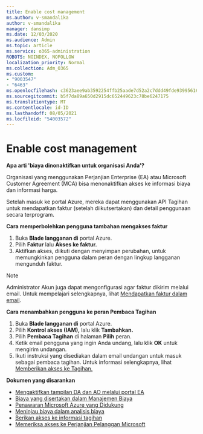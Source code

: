 ```yaml
---
title: Enable cost management
ms.author: v-smandalika
author: v-smandalika
manager: dansimp
ms.date: 12/03/2020
ms.audience: Admin
ms.topic: article
ms.service: o365-administration
ROBOTS: NOINDEX, NOFOLLOW
localization_priority: Normal
ms.collection: Adm_O365
ms.custom:
- "9003547"
- "6463"
ms.openlocfilehash: c3623aee9ab3592254ffb25aade7d52a2c7ddd49fde939956162cd4008d5ba19
ms.sourcegitcommit: b5f7da89a650d2915dc652449623c78be6247175
ms.translationtype: MT
ms.contentlocale: id-ID
ms.lasthandoff: 08/05/2021
ms.locfileid: "54003572"
---
```

# <a name="enable-cost-management"></a>Enable cost management

**Apa arti 'biaya dinonaktifkan untuk organisasi Anda'?**

Organisasi yang menggunakan Perjanjian Enterprise (EA) atau Microsoft Customer Agreement (MCA) bisa menonaktifkan akses ke informasi biaya dan informasi harga.

Setelah masuk ke portal Azure, mereka dapat menggunakan API Tagihan untuk mendapatkan faktur (setelah diikutsertakan) dan detail penggunaan secara terprogram.

**Cara memperbolehkan pengguna tambahan mengakses faktur**

1. Buka **Blade langganan di** portal Azure.
2. Pilih **Faktur** lalu **Akses ke faktur.**
3. Aktifkan akses, diikuti dengan menyimpan perubahan, untuk memungkinkan pengguna dalam peran dengan lingkup langganan mengunduh faktur.

> [!NOTE]
> Administrator Akun juga dapat mengonfigurasi agar faktur dikirim melalui email. Untuk mempelajari selengkapnya, lihat [Mendapatkan faktur dalam email](https://docs.microsoft.com/azure/cost-management-billing/manage/download-azure-invoice-daily-usage-date?).

**Cara menambahkan pengguna ke peran Pembaca Tagihan**

1. Buka **Blade langganan di** portal Azure.
2. Pilih **Kontrol akses (IAM),** lalu klik **Tambahkan.**
3. Pilih **Pembaca Tagihan** di halaman **Pilih** peran.
4. Ketik email pengguna yang ingin Anda undang, lalu klik **OK** untuk mengirim undangan.
5. Ikuti instruksi yang disediakan dalam email undangan untuk masuk sebagai pembaca tagihan. Untuk informasi selengkapnya, lihat [Memberikan akses ke Tagihan.](https://docs.microsoft.com/azure/cost-management-billing/manage/manage-billing-access?WT.mc_id=Portal-Microsoft_Azure_Support#opt-in)

**Dokumen yang disarankan**

- [Mengaktifkan tampilan DA dan AO melalui portal EA](https://docs.microsoft.com/azure/cost-management-billing/costs/assign-access-acm-data?WT.mc_id=Portal-Microsoft_Azure_Support#enable-access-to-costs-in-the-ea-portal)
- [Biaya yang disertakan dalam Manajemen Biaya](https://docs.microsoft.com/azure/cost-management-billing/costs/understand-cost-mgt-data?WT.mc_id=Portal-Microsoft_Azure_Support#costs-included-in-cost-management)
- [Penawaran Microsoft Azure yang Didukung](https://docs.microsoft.com/azure/cost-management-billing/costs/understand-cost-mgt-data?WT.mc_id=Portal-Microsoft_Azure_Support#supported-microsoft-azure-offers)
- [Meninjau biaya dalam analisis biaya](https://docs.microsoft.com/azure/cost-management-billing/costs/quick-acm-cost-analysis?WT.mc_id=Portal-Microsoft_Azure_Support&tabs=azure-portal#review-costs-in-cost-analysis)
- [Berikan akses ke informasi tagihan](https://docs.microsoft.com/azure/cost-management-billing/manage/manage-billing-access?WT.mc_id=Portal-Microsoft_Azure_Support)
- [Memeriksa akses ke Perjanjian Pelanggan Microsoft](https://docs.microsoft.com/azure/cost-management-billing/manage/download-azure-invoice-daily-usage-date?WT.mc_id=Portal-Microsoft_Azure_Support#check-access-to-a-microsoft-customer-agreement)






